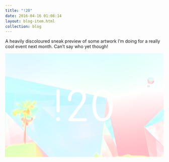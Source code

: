 ```yaml
---
title: "!20"
date: 2016-04-16 01:08:14
layout: blog-item.html
collection: blog
---
```


A heavily discoloured sneak preview of some artwork I’m doing for a really cool event next month. Can’t say who yet though!

<img src="/static/blog/20.png">